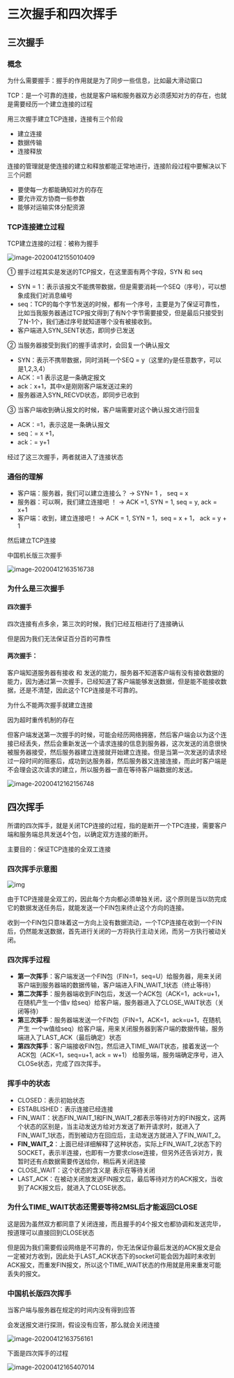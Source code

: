 # 三次握手和四次挥手

## 三次握手

### 概念

为什么需要握手：握手的作用就是为了同步一些信息，比如最大滑动窗口

TCP：是一个可靠的连接，也就是客户端和服务器双方必须感知对方的存在，也就是需要经历一个建立连接的过程

用三次握手建立TCP连接，连接有三个阶段

- 建立连接
- 数据传输
- 连接释放

连接的管理就是使连接的建立和释放都能正常地进行，连接阶段过程中要解决以下三个问题

- 要使每一方都能确知对方的存在
- 要允许双方协商一些参数
- 能够对运输实体分配资源



### TCP连接建立过程

TCP建立连接的过程：被称为握手

![image-20200412155010409](images/image-20200412155010409.png)

① 握手过程其实是发送的TCP报文，在这里面有两个字段，SYN 和 seq

- SYN = 1：表示该报文不能携带数据，但是需要消耗一个SEQ（序号），可以想象成我们对消息编号
- seq：TCP的每个字节发送的时候，都有一个序号，主要是为了保证可靠性，比如当我服务器通过TCP报文得到了有N个字节需要接受，但是最后只接受到了N-1个，我们通过序号就知道哪个没有被接收到。
- 客户端进入SYN_SENT状态，即同步已发送

② 当服务器接受到我们的握手请求时，会回复一个确认报文

- SYN：表示不携带数据，同时消耗一个SEQ = y（这里的y是任意数字，可以是1,2,3,4）
- ACK：=1 表示这是一条确定报文
- ack：x+1，其中x是刚刚客户端发送过来的
- 服务器进入SYN_RECVD状态，即同步已收到

③ 当客户端收到确认报文的时候，客户端需要对这个确认报文进行回复

- ACK：=1，表示这是一条确认报文
- seq：= x +1，
- ack：= y+1

经过了这三次握手，两者就进入了连接状态



### 通俗的理解

- 客户端：服务器，我们可以建立连接么？ ->  SYN= 1 ， seq = x
- 服务器：可以啊，我们建立连接吧 ！  -> ACK =1, SYN = 1, seq = y, ack  = x+1
- 客户端：收到，建立连接吧！  ->  ACK = 1,  SYN = 1，seq = x + 1， ack = y + 1

然后建立TCP连接

中国机长版三次握手

![image-20200412163516738](images/image-20200412163516738.png)

### 为什么是三次握手

#### 四次握手

四次连接有点多余，第三次的时候，我们已经互相进行了连接确认

但是因为我们无法保证百分百的可靠性

#### 两次握手：

客户端知道服务器有接收 和 发送的能力，服务器不知道客户端有没有接收数据的能力，因为通过第一次握手，已经知道了客户端能够发送数据，但是能不能接收数据，还是不清楚，因此这个TCP连接是不可靠的。

为什么不能两次握手就建立连接

因为超时重传机制的存在

但客户端发送第一次握手的时候，可能会经历网络拥塞，然后客户端会以为这个连接已经丢失，然后会重新发送一个请求连接的信息到服务器，这次发送的消息很快被服务器接受，然后服务器建立连接就开始建立连接。但是当第一次发送的请求经过一段时间的阻塞后，成功到达服务器，然后服务器又连接连接，而此时客户端是不会理会这次请求的建立，所以服务器一直在等待客户端数据的发送。

![image-20200412162156748](images/image-20200412162156748.png)



## 四次挥手

所谓的四次挥手，就是关闭TCP连接的过程，指的是断开一个TPC连接，需要客户端和服务端总共发送4个包，以确定双方连接的断开。

主要目的：保证TCP连接的全双工连接

### 四次挥手示意图

![img](images/20181120162254477.png)

由于TCP连接是全双工的，因此每个方向都必须单独关闭，这个原则是当以防完成它的数据发送任务后，就能发送一个FIN包来终止这个方向的连接。

收到一个FIN包只意味着这一方向上没有数据流动，一个TCP连接在收到一个FIN后，仍然能发送数据，首先进行关闭的一方将执行主动关闭，而另一方执行被动关闭。

### 四次挥手过程

- **第一次挥手**：客户端发送一个FIN包（FIN=1，seq=U）给服务器，用来关闭客户端到服务器端的数据传输，客户端进入FIN_WAIT_1状态（终止等待）
- **第二次挥手**：服务器端收到FIN包后，发送一个ACK包（ACK=1，ack=u+1，在随机产生一个值v 给seq）给客户端，服务器进入了CLOSE_WAIT状态（关闭等待）
- **第三次挥手**：服务器端发送一个FIN包（FIN=1，ACK=1，ack=u+1，在随机产生 一个w值给seq）给客户端，用来关闭服务器到客户端的数据传输，服务端进入了LAST_ACK（最后确定）状态
- **第四次挥手**：客户端接收FIN包，然后进入TIME_WAIT状态，接着发送一个ACK包（ACK=1，seq=u+1, ack = w+1） 给服务端，服务端确定序号，进入CLOSe状态，完成了四次挥手。

### 挥手中的状态

- CLOSED：表示初始状态
- ESTABLISHED：表示连接已经连接
- FIN_WAIT：状态FIN_WAIT_1和FIN_WAIT_2都表示等待对方的FIN报文，这两个状态的区别是，当主动发送方给对方发送了断开请求时，就进入了FIN_WAIT_1状态，而到被动方在回应后，主动发送方就进入了FIN_WAIT_2。
- **FIN_WAIT_2**：上面已经详细解释了这种状态，实际上FIN_WAIT_2状态下的SOCKET，表示半连接，也即有一方要求close连接，但另外还告诉对方，我暂时还有点数据需要传送给你，稍后再关闭连接 
- CLOSE_WAIT：这个状态的含义是 表示在等待关闭
- LAST_ACK：在被动关闭放发送FIN报文后，最后等待对方的ACK报文，当收到了ACK报文后，就进入了CLOSE状态。

### 为什么TIME_WAIT状态还需要等待2MSL后才能返回CLOSE

这是因为虽然双方都同意了关闭连接，而且握手的4个报文也都协调和发送完毕，按道理可以直接回到CLOSE状态

但是因为我们需要假设网络是不可靠的，你无法保证你最后发送的ACK报文是会一定被对方收到，因此处于LAST_ACK状态下的socket可能会因为超时未收到ACK报文，而重发FIN报文，所以这个TIME_WAIT状态的作用就是用来重发可能丢失的报文。

### 中国机长版四次挥手

当客户端与服务器在规定的时间内没有得到应答

会发送报文进行探测，假设没有应答，那么就会关闭连接

![image-20200412163756161](images/image-20200412163756161.png)

下面是四次挥手的过程

![image-20200412165407014](images/image-20200412165407014.png)

